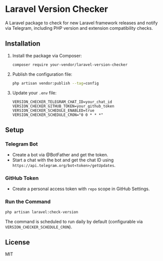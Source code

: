 # Laravel Version Checker

A Laravel package to check for new Laravel framework releases and notify via Telegram, including PHP version and extension compatibility checks.

## Installation

1. Install the package via Composer:

   ```bash
   composer require your-vendor/laravel-version-checker
   ```

2. Publish the configuration file:

   ```bash
   php artisan vendor:publish --tag=config
   ```

3. Update your `.env` file:

   ```env
   VERSION_CHECKER_TELEGRAM_CHAT_ID=your_chat_id
   VERSION_CHECKER_GITHUB_TOKEN=your_github_token
   VERSION_CHECKER_SCHEDULE_ENABLED=true
   VERSION_CHECKER_SCHEDULE_CRON="0 0 * * *"
   ```

## Setup

### Telegram Bot

- Create a bot via @BotFather and get the token.
- Start a chat with the bot and get the chat ID using `https://api.telegram.org/bot<token>/getUpdates`.

### GitHub Token

- Create a personal access token with `repo` scope in GitHub Settings.

### Run the Command

```bash
php artisan laravel:check-version
```

The command is scheduled to run daily by default (configurable via `VERSION_CHECKER_SCHEDULE_CRON`).

## License

MIT
